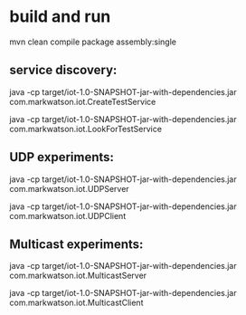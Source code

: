 # build and run

mvn clean compile package assembly:single
 
## service discovery:

java -cp target/iot-1.0-SNAPSHOT-jar-with-dependencies.jar com.markwatson.iot.CreateTestService

java -cp target/iot-1.0-SNAPSHOT-jar-with-dependencies.jar com.markwatson.iot.LookForTestService

## UDP experiments:

java -cp target/iot-1.0-SNAPSHOT-jar-with-dependencies.jar com.markwatson.iot.UDPServer

java -cp target/iot-1.0-SNAPSHOT-jar-with-dependencies.jar com.markwatson.iot.UDPClient



## Multicast experiments:

java -cp target/iot-1.0-SNAPSHOT-jar-with-dependencies.jar com.markwatson.iot.MulticastServer

java -cp target/iot-1.0-SNAPSHOT-jar-with-dependencies.jar com.markwatson.iot.MulticastClient



